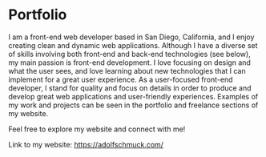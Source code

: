 # Portfolio

I am a front-end web developer based in San Diego, California, and I enjoy creating clean and dynamic web applications. Although I have a diverse set of skills involving both front-end and back-end technologies (see below), my main passion is front-end development. I love focusing on design and what the user sees, and love learning about new technologies that I can implement for a great user experience. As a user-focused front-end developer, I stand for quality and focus on details in order to produce and develop great web applications and user-friendly experiences. Examples of my work and projects can be seen in the portfolio and freelance sections of my website.

Feel free to explore my website and connect with me!

Link to my website: https://adolfschmuck.com/
